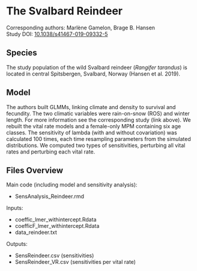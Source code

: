 
# The Svalbard Reindeer

Corresponding authors: Marlène Gamelon, Brage B. Hansen  
Study DOI: [10.1038/s41467-019-09332-5](https://doi.org/10.1038/s41467-019-09332-5)  

## Species

The study population of the wild Svalbard reindeer (_Rangifer tarandus_) is located in central Spitsbergen, Svalbard, Norway (Hansen et al. 2019).

## Model

The authors built GLMMs, linking climate and density to survival and fecundity. The two climatic variables were rain-on-snow (ROS) and winter length. For more information see the corresponding study (link above). We rebuilt the vital rate models and a female-only MPM containing six age classes. The sensitivity of lambda (with and without covariation) was calculated 100 times, each time resampling parameters from the simulated distributions.
We computed two types of sensitivities, perturbing all vital rates and perturbing each vital rate.

## Files Overview

Main code (including model and sensitivity analysis):
- SensAnalysis_Reindeer.rmd

Inputs:
- coeffic_lmer_withintercept.Rdata
- coefficF_lmer_withintercept.Rdata
- data_reindeer.txt

Outputs:
- SensReindeer.csv (sensitivities)
- SensReindeer_VR.csv (sensitivities per vital rate)

